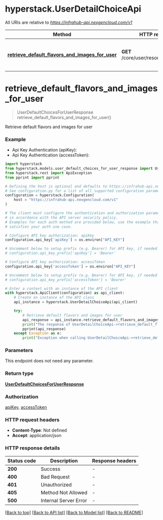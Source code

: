 # hyperstack.UserDetailChoiceApi

All URIs are relative to *https://infrahub-api.nexgencloud.com/v1*

Method | HTTP request | Description
------------- | ------------- | -------------
[**retrieve_default_flavors_and_images_for_user**](UserDetailChoiceApi.md#retrieve_default_flavors_and_images_for_user) | **GET** /core/user/resources/defaults | Retrieve default flavors and images for user


# **retrieve_default_flavors_and_images_for_user**
> UserDefaultChoicesForUserResponse retrieve_default_flavors_and_images_for_user()

Retrieve default flavors and images for user

### Example

* Api Key Authentication (apiKey):
* Api Key Authentication (accessToken):

```python
import hyperstack
from hyperstack.models.user_default_choices_for_user_response import UserDefaultChoicesForUserResponse
from hyperstack.rest import ApiException
from pprint import pprint

# Defining the host is optional and defaults to https://infrahub-api.nexgencloud.com/v1
# See configuration.py for a list of all supported configuration parameters.
configuration = hyperstack.Configuration(
    host = "https://infrahub-api.nexgencloud.com/v1"
)

# The client must configure the authentication and authorization parameters
# in accordance with the API server security policy.
# Examples for each auth method are provided below, use the example that
# satisfies your auth use case.

# Configure API key authorization: apiKey
configuration.api_key['apiKey'] = os.environ["API_KEY"]

# Uncomment below to setup prefix (e.g. Bearer) for API key, if needed
# configuration.api_key_prefix['apiKey'] = 'Bearer'

# Configure API key authorization: accessToken
configuration.api_key['accessToken'] = os.environ["API_KEY"]

# Uncomment below to setup prefix (e.g. Bearer) for API key, if needed
# configuration.api_key_prefix['accessToken'] = 'Bearer'

# Enter a context with an instance of the API client
with hyperstack.ApiClient(configuration) as api_client:
    # Create an instance of the API class
    api_instance = hyperstack.UserDetailChoiceApi(api_client)

    try:
        # Retrieve default flavors and images for user
        api_response = api_instance.retrieve_default_flavors_and_images_for_user()
        print("The response of UserDetailChoiceApi->retrieve_default_flavors_and_images_for_user:\n")
        pprint(api_response)
    except Exception as e:
        print("Exception when calling UserDetailChoiceApi->retrieve_default_flavors_and_images_for_user: %s\n" % e)
```



### Parameters

This endpoint does not need any parameter.

### Return type

[**UserDefaultChoicesForUserResponse**](UserDefaultChoicesForUserResponse.md)

### Authorization

[apiKey](../README.md#apiKey), [accessToken](../README.md#accessToken)

### HTTP request headers

 - **Content-Type**: Not defined
 - **Accept**: application/json

### HTTP response details

| Status code | Description | Response headers |
|-------------|-------------|------------------|
**200** | Success |  -  |
**400** | Bad Request |  -  |
**401** | Unauthorized |  -  |
**405** | Method Not Allowed |  -  |
**500** | Internal Server Error |  -  |

[[Back to top]](#) [[Back to API list]](../README.md#documentation-for-api-endpoints) [[Back to Model list]](../README.md#documentation-for-models) [[Back to README]](../README.md)

